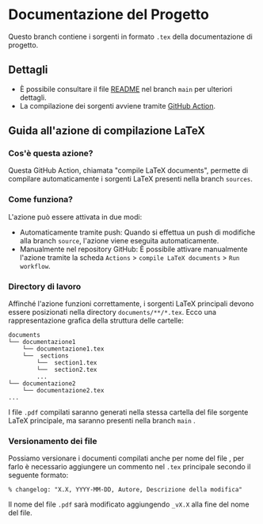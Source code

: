 # Documentazione del Progetto
Questo branch contiene i sorgenti in formato `.tex` della documentazione di progetto.
## Dettagli
- È possibile consultare il file [README](https://github.com/NaN1fy/docs/tree/main) nel branch `main` per ulteriori dettagli.
- La compilazione dei sorgenti avviene tramite [GitHub Action](https://docs.github.com/en/actions).
## Guida all'azione di compilazione LaTeX
### Cos'è questa azione?
Questa GitHub Action, chiamata "compile LaTeX documents", permette di compilare automaticamente i sorgenti LaTeX presenti nella branch `sources`.
### Come funziona?
L'azione può essere attivata in due modi:
- Automaticamente tramite push: Quando si effettua un push di modifiche alla branch `source`, l'azione viene eseguita automaticamente.
- Manualmente nel repository GitHub: È possibile attivare manualmente l'azione tramite la scheda `Actions` > `compile LaTeX documents` > `Run workflow`.
### Directory di lavoro
Affinché l'azione funzioni correttamente, i sorgenti LaTeX principali devono essere posizionati nella directory `documents/**/*.tex`. Ecco una rappresentazione grafica della struttura delle cartelle:
```
documents
└── documentazione1
    └── documentazione1.tex
    └──  sections
        └──  section1.tex
        └──  section2.tex
        ...
└── documentazione2
    └── documentazione2.tex
...
```
I file `.pdf` compilati saranno generati nella stessa cartella del file sorgente LaTeX principale, ma saranno presenti nella branch `main` .

### Versionamento dei file
Possiamo versionare i documenti compilati anche per nome del file , per farlo è necessario aggiungere un commento nel `.tex` principale secondo il seguente formato:
```
% changelog: "X.X, YYYY-MM-DD, Autore, Descrizione della modifica"
```
Il nome del file `.pdf` sarà modificato aggiungendo `_vX.X` alla fine del nome del file.
